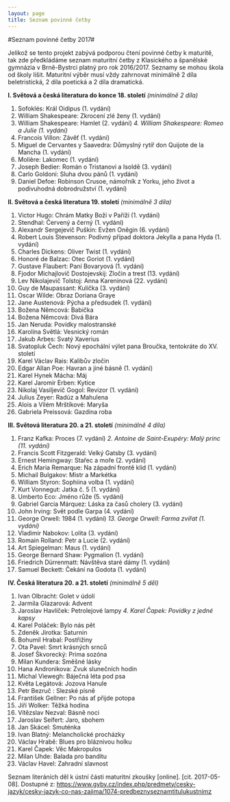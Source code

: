```yaml
---
layout: page
title: Seznam povinné četby
---
```

#Seznam povinné četby 2017#

Jelikož se tento projekt zabývá podporou čtení povinné četby k maturitě, tak zde předkládáme seznam maturitní četby z Klasického a španělské gymnázia v Brně-Bystrci platný pro rok 2016/2017. Seznamy se mohou škola od školy lišit. Maturitní výběr musí vždy zahrnovat minimálně 2 díla beletristická, 2 díla poetická a 2 díla dramatická.


**I. Světová a česká literatura do konce 18. století** *(minimálně 2 díla)*


1.    Sofoklés: Král Oidipus (1. vydání)
2.    William Shakespeare: Zkrocení zlé ženy (1. vydání)
3.    William Shakespeare: Hamlet (2. vydání)
*4.    William Shakespeare: Romeo a Julie (1. vydání)*
5.    Francois Villon: Závěť (1. vydání)
6.    Miguel de Cervantes y Saavedra: Důmyslný rytíř don Quijote de la Mancha (1. vydání)
7.    Molière: Lakomec (1. vydání)
8.    Joseph Bedier: Román  o Tristanovi a Isoldě (3. vydání)
9.    Carlo Goldoni: Sluha dvou pánů (1. vydání)
10.   Daniel Defoe: Robinson Crusoe, námořník z Yorku, jeho život a podivuhodná dobrodružství (1. vydání)

**II. Světová a česká literatura 19. století** *(minimálně 3 díla)*


1.    Victor Hugo: Chrám Matky Boží v Paříži (1. vydání)
2.    Stendhal: Červený a černý (1. vydání)
3.    Alexandr Sergejevič Puškin: Evžen Oněgin (6. vydání)
4.    Robert Louis Stevenson: Podivný případ doktora Jekylla a pana Hyda (1. vydání)
5.    Charles Dickens: Oliver Twist (1. vydání)
6.    Honoré de Balzac: Otec Goriot (1. vydání)
7.    Gustave Flaubert: Paní Bovaryová (1. vydání)
8.    Fjodor  Michajlovič Dostojevskij: Zločin a trest (13. vydání)
9.    Lev Nikolajevič Tolstoj: Anna Kareninová (22. vydání)
10.   Guy de Maupassant: Kulička (3. vydání)
11.   Oscar Wilde: Obraz Doriana Graye
12.   Jane Austenová:  Pýcha a předsudek (1. vydání)
13.   Božena Němcová: Babička
14.   Božena Němcová: Divá Bára
15.   Jan Neruda: Povídky malostranské
16.   Karolína Světlá: Vesnický román
17.   Jakub Arbes: Svatý Xaverius
18.   Svatopluk Čech: Nový epochální výlet pana Broučka, tentokráte do XV. století
19.   Karel Václav Rais: Kalibův zločin
20.   Edgar Allan Poe: Havran  a jiné básně (1. vydání)
21.   Karel Hynek Mácha: Máj
22.   Karel Jaromír Erben: Kytice
23.   Nikolaj Vasiljevič Gogol: Revizor (1. vydání)
24.   Julius Zeyer: Radúz a Mahulena
25.   Alois a Vilém Mrštíkové: Maryša
26.   Gabriela Preissová: Gazdina roba

**III. Světová literatura 20. a 21. století** *(minimálně 4 díla)*


1.    Franz Kafka: Proces  (7. vydání)
*2.    Antoine de Saint-Exupéry: Malý princ (11. vydání)*
3.    Francis Scott Fitzgerald: Velký Gatsby (3. vydání)
4.    Ernest Hemingway: Stařec a moře (2. vydání)
5.    Erich Maria Remarque: Na západní frontě klid (1. vydání)
6.    Michail Bulgakov: Mistr a Markétka
7.    William Styron: Sophiina volba (1. vydání)
8.    Kurt Vonnegut: Jatka č. 5 (1. vydání)
9.    Umberto Eco: Jméno růže (5. vydání)
10.   Gabriel García Márquez: Láska za časů cholery (3. vydání)
11.   John Irving: Svět podle Garpa (4. vydání)
12.   George Orwell: 1984 (1. vydání)
*13.   George Orwell: Farma zvířat (1. vydání)*
14.   Vladimir Nabokov: Lolita (3. vydání)
15.   Romain Rolland: Petr a Lucie (2. vydání)
16.   Art Spiegelman: Maus (1. vydání)
17.   George Bernard Shaw: Pygmalion (1. vydání)
18.   Friedrich Dürrenmatt: Návštěva staré dámy (1. vydání)
19.   Samuel Beckett: Čekání na Godota (1. vydání)

**IV. Česká literatura 20. a 21. století** *(minimálně 5 děl)*


1.    Ivan Olbracht: Golet v údolí
2.    Jarmila Glazarová: Advent
3.    Jaroslav Havlíček: Petrolejové lampy
*4.    Karel Čapek: Povídky z jedné kapsy*
5.    Karel Poláček: Bylo nás pět
6.    Zdeněk Jirotka: Saturnin
7.    Bohumil Hrabal: Postřižiny
8.    Ota Pavel: Smrt krásných srnců
9.    Josef Škvorecký: Prima sozóna
10.   Milan Kundera: Směšné lásky
11.   Hana Andronikova: Zvuk slunečních hodin
12.   Michal Viewegh: Báječná léta pod psa
13.   Květa Legátová: Jozova Hanule
15.   Petr Bezruč : Slezské písně
16.   František Gellner: Po nás ať přijde potopa
17.   Jiří Wolker: Těžká hodina
18.   Vítězslav Nezval: Básně noci
19.   Jaroslav Seifert: Jaro, sbohem
20.   Jan Skácel: Smuténka
21.   Ivan Blatný: Melancholické procházky
22.   Václav Hrabě: Blues pro bláznivou holku
23.   Karel Čapek: Věc Makropulos
24.   Milan Uhde: Balada pro banditu
25.   Václav Havel: Zahradní slavnost


Seznam literáních děl k ústní části maturitní zkoušky [online]. [cit. 2017-05-08]. Dostupné z: <https://www.gyby.cz/index.php/predmety/cesky-jazyk/cesky-jazyk-co-nas-zajima/1074-predbeznyseznamtitulukustnimz>